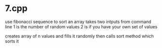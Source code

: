 # 7.cpp
use fibonacci sequence to sort an array
takes two intputs from command line
1 is the number of random values
2 is if you have your own set of values

creates array of n values and fills it randomly
then calls sort method which sorts it
